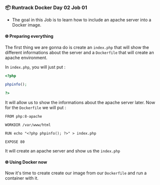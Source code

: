 ### 📦 Runtrack Docker Day 02 Job 01

* The goal in this Job is to learn how to include an apache server into a Docker image.


#### 🌐 Preparing everything

The first thing we are gonna do is create an `index.php` that will show the different informations about the server and a `Dockerfile` that will create an apache environment.

In `index.php`, you will just put :

```php
<?php 

phpinfo();

?>
```

It will allow us to show the informations about the apache server later.
Now for the `Dockerfile` we will put : 

```docker
FROM php:8-apache

WORKDIR /var/www/html

RUN echo "<?php phpinfo(); ?>" > index.php

EXPOSE 80

```

It will create an apache server and show us the `index.php`


#### 🌐 Using Docker now

Now it's time to create create our image from our `Dockerfile` and run a container with it.

```sh

```